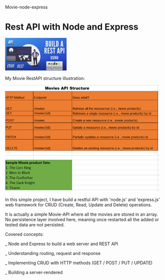  Movie-node-express

# Rest API with Node and Express

<img src="https://github.com/OmarExpo/Movie-node-express/blob/main/RestAPI.PNG" width="200px">
<br>

My Movie RestAPI structure illustration:

<img src="Movie.PNG" alt="drawing" width="200*200"/>
<br>

In this simple project, I have build a restful API with 'node.js' and 'express.js' web framework for CRUD (Create, Read, Update and Delete) operations.

It is actually a simple Movie-API where all the movies are stored in an array. No persistence layer involved here, meaning once restarted all the added or tested data are not persisted.


Covered concepts:

_ Node and Express to build a web server and REST API

_ Understanding routing, request and response

_ Implementing CRUD with HTTP methods (GET / POST / PUT / UPDATE)

_ Building a server-rendered
